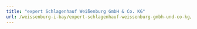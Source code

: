 ```yaml
---
title: "expert Schlagenhauf Weißenburg GmbH & Co. KG"
url: /weissenburg-i-bay/expert-schlagenhauf-weissenburg-gmbh-und-co-kg/
---
```


